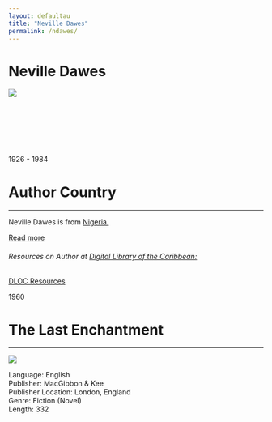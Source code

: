 ```yaml
---
layout: defaultau
title: "Neville Dawes"
permalink: /ndawes/
---
```

<!-- partial:index.partial.html -->
<div class="content">
    <h1>Neville Dawes</h1>
    <div class="quote">
        <div><img src="https://aalbc.com/author-photos/neville-dawes.jpg" class="logo"></div>
    </div>
    <div class="timeline">
        <div style="padding-bottom:100px;"></div>
        <div class="block">
            <div class="date right"><p class="right">1926 - 1984</p></div>
            <div class="dot"></div>
            <div class="left first">
            <div class="author_country">
                <h1>Author Country</h1><hr>
          <div class="aclocation">   <p>Neville Dawes is from <a href="{{ site.baseurl }}/31">Nigeria.</a></p></div>
              <div class="acreadmore">   <a href="https://en.wikipedia.org/wiki/Neville_Dawes" target="_blank">Read more</a></div>
<div class="aclocation">  <h6>Resources on Author at <a href="https://dloc.com" target="_blank">Digital Library of the Caribbean:</a></h6></div>
              <div class="dlocresources"><a href="{{ site.baseurl }}/ndawes_dloc" target="_blank">DLOC Resources</a></div>
            </div>
            </div>
        </div>
        <div class="block">
            <div class="date left"><p class="left">1960</p></div>
            <div class="dot"></div>
            <div class="right hide">
                <h1>The Last Enchantment</h1><hr>
                <p><img src="https://m.media-amazon.com/images/I/51QP10597OL._SX326_BO1,204,203,200_.jpg"></p>
                <p>
                Language: English<br>
                Publisher: MacGibbon & Kee<br>
                Publisher Location: London, England<br>
                Genre: Fiction (Novel)<br>
                Length: 332<br>
                </p>
            </div>
        </div>
  <!-- partial -->
<script src='https://cdnjs.cloudflare.com/ajax/libs/jquery/3.1.1/jquery.min.js'></script><script  src="{{ site.baseurl }}/assets/js/authorscript.js"></script>
